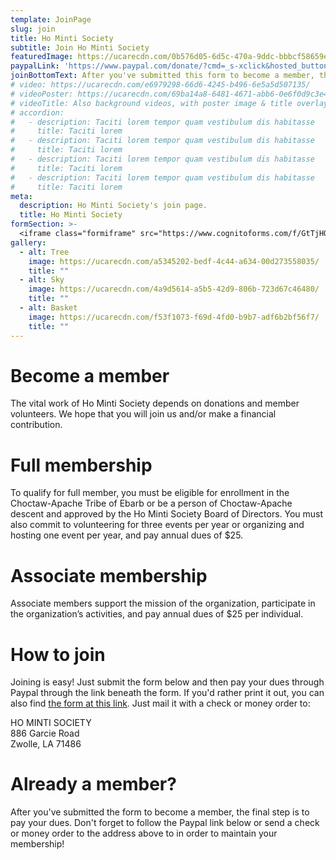 ```yaml
---
template: JoinPage
slug: join
title: Ho Minti Society
subtitle: Join Ho Minti Society
featuredImage: https://ucarecdn.com/0b576d05-6d5c-470a-9ddc-bbbcf58659eb/
paypalLink: 'https://www.paypal.com/donate/?cmd=_s-xclick&hosted_button_id=B7MCVYKL3LXLQ&fbclid=IwAR232cSidtgMzXZfz4LzA69Ce4a4Kskj8BUReX9ZWNnecTZDFZzScb1liYU'
joinBottomText: After you've submitted this form to become a member, the final step is to pay your dues. Don't forget to follow the Paypal link below in order to complete your membership! 
# video: https://ucarecdn.com/e6979298-66d6-4245-b496-6e5a5d507135/
# videoPoster: https://ucarecdn.com/69ba14a8-6481-4671-abb6-0e6f0d9c3e46/
# videoTitle: Also background videos, with poster image & title overlay.
# accordion:
#   - description: Taciti lorem tempor quam vestibulum dis habitasse
#     title: Taciti lorem
#   - description: Taciti lorem tempor quam vestibulum dis habitasse
#     title: Taciti lorem
#   - description: Taciti lorem tempor quam vestibulum dis habitasse
#     title: Taciti lorem
#   - description: Taciti lorem tempor quam vestibulum dis habitasse
#     title: Taciti lorem
meta:
  description: Ho Minti Society's join page.
  title: Ho Minti Society
formSection: >-
  <iframe class="formiframe" src="https://www.cognitoforms.com/f/GtTjHOYx10OF7APqunHRFw/7"></iframe>
gallery:
  - alt: Tree
    image: https://ucarecdn.com/a5345202-bedf-4c44-a634-00d273558035/
    title: ""
  - alt: Sky
    image: https://ucarecdn.com/4a9d5614-a5b5-42d9-806b-723d67c46480/
    title: ""
  - alt: Basket
    image: https://ucarecdn.com/f53f1073-f69d-4fd0-b9b7-adf6b2bf56f7/
    title: ""
---
```


# Become a member
The vital work of Ho Minti Society depends on donations and member volunteers. We hope that you will join us and/or make a financial contribution. 

# Full membership
To qualify for full member, you must be eligible for enrollment in the Choctaw-Apache Tribe of Ebarb or be a person of Choctaw-Apache descent and approved by the Ho Minti Society Board of Directors. You must also commit to volunteering for three events per year or organizing and hosting one event per year, and pay annual dues of $25.

# Associate membership
Associate members support the mission of the organization, participate in the organization’s activities, and pay annual dues of $25 per individual. 

# How to join
Joining is easy! Just submit the form below and then pay your dues through Paypal through the link beneath the form. If you'd rather print it out, you can also find [the form at this link](https://drive.google.com/uc?export=download&id=1l2vawLWP3S3t7HBG_3Xydgs0aYJVNpRa). Just mail it with a check or money order to: 

HO MINTI SOCIETY <br />
886 Garcie Road <br />
Zwolle, LA 71486 <br />

# Already a member?
After you've submitted the form to become a member, the final step is to pay your dues. Don't forget to follow the Paypal link below or send a check or money order to the address above to in order to maintain your membership! 